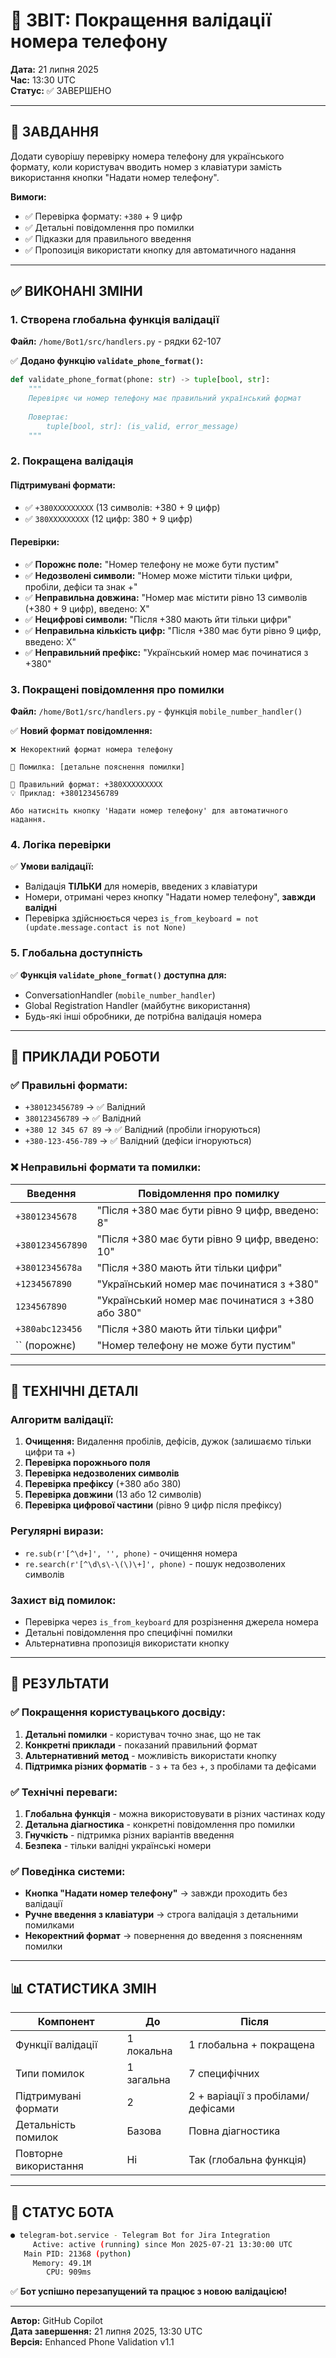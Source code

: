 # 📱 ЗВІТ: Покращення валідації номера телефону

**Дата:** 21 липня 2025  
**Час:** 13:30 UTC  
**Статус:** ✅ ЗАВЕРШЕНО

---

## 🎯 ЗАВДАННЯ

Додати суворішу перевірку номера телефону для українського формату, коли користувач вводить номер з клавіатури замість використання кнопки "Надати номер телефону".

**Вимоги:**
- ✅ Перевірка формату: `+380` + 9 цифр
- ✅ Детальні повідомлення про помилки
- ✅ Підказки для правильного введення
- ✅ Пропозиція використати кнопку для автоматичного надання

---

## ✅ ВИКОНАНІ ЗМІНИ

### 1. **Створена глобальна функція валідації**
**Файл:** `/home/Bot1/src/handlers.py` - рядки 62-107

✅ **Додано функцію `validate_phone_format()`:**
```python
def validate_phone_format(phone: str) -> tuple[bool, str]:
    """
    Перевіряє чи номер телефону має правильний український формат
    
    Повертає:
        tuple[bool, str]: (is_valid, error_message)
    """
```

### 2. **Покращена валідація**

#### **Підтримувані формати:**
- ✅ `+380XXXXXXXXX` (13 символів: +380 + 9 цифр)
- ✅ `380XXXXXXXXX` (12 цифр: 380 + 9 цифр)

#### **Перевірки:**
- ✅ **Порожнє поле:** "Номер телефону не може бути пустим"
- ✅ **Недозволені символи:** "Номер може містити тільки цифри, пробіли, дефіси та знак +"
- ✅ **Неправильна довжина:** "Номер має містити рівно 13 символів (+380 + 9 цифр), введено: X"
- ✅ **Нецифрові символи:** "Після +380 мають йти тільки цифри"
- ✅ **Неправильна кількість цифр:** "Після +380 має бути рівно 9 цифр, введено: X"
- ✅ **Неправильний префікс:** "Український номер має починатися з +380"

### 3. **Покращені повідомлення про помилки**
**Файл:** `/home/Bot1/src/handlers.py` - функція `mobile_number_handler()`

✅ **Новий формат повідомлення:**
```
❌ Некоректний формат номера телефону

🚫 Помилка: [детальне пояснення помилки]

📱 Правильний формат: +380XXXXXXXXX
💡 Приклад: +380123456789

Або натисніть кнопку 'Надати номер телефону' для автоматичного надання.
```

### 4. **Логіка перевірки**

✅ **Умови валідації:**
- Валідація **ТІЛЬКИ** для номерів, введених з клавіатури
- Номери, отримані через кнопку "Надати номер телефону", **завжди валідні**
- Перевірка здійснюється через `is_from_keyboard = not (update.message.contact is not None)`

### 5. **Глобальна доступність**

✅ **Функція `validate_phone_format()` доступна для:**
- ConversationHandler (`mobile_number_handler`)
- Global Registration Handler (майбутнє використання)
- Будь-які інші обробники, де потрібна валідація номера

---

## 🧪 ПРИКЛАДИ РОБОТИ

### ✅ **Правильні формати:**
- `+380123456789` → ✅ Валідний
- `380123456789` → ✅ Валідний  
- `+380 12 345 67 89` → ✅ Валідний (пробіли ігноруються)
- `+380-123-456-789` → ✅ Валідний (дефіси ігноруються)

### ❌ **Неправильні формати та помилки:**

| Введення | Повідомлення про помилку |
|----------|-------------------------|
| `+38012345678` | "Після +380 має бути рівно 9 цифр, введено: 8" |
| `+3801234567890` | "Після +380 має бути рівно 9 цифр, введено: 10" |
| `+38012345678a` | "Після +380 мають йти тільки цифри" |
| `+1234567890` | "Український номер має починатися з +380" |
| `1234567890` | "Український номер має починатися з +380 або 380" |
| `+380abc123456` | "Після +380 мають йти тільки цифри" |
| `` (порожнє) | "Номер телефону не може бути пустим" |

---

## 🔧 ТЕХНІЧНІ ДЕТАЛІ

### **Алгоритм валідації:**
1. **Очищення:** Видалення пробілів, дефісів, дужок (залишаємо тільки цифри та +)
2. **Перевірка порожнього поля**
3. **Перевірка недозволених символів** 
4. **Перевірка префіксу** (+380 або 380)
5. **Перевірка довжини** (13 або 12 символів)
6. **Перевірка цифрової частини** (рівно 9 цифр після префіксу)

### **Регулярні вирази:**
- `re.sub(r'[^\d+]', '', phone)` - очищення номера
- `re.search(r'[^\d\s\-\(\)\+]', phone)` - пошук недозволених символів

### **Захист від помилок:**
- Перевірка через `is_from_keyboard` для розрізнення джерела номера
- Детальні повідомлення про специфічні помилки
- Альтернативна пропозиція використати кнопку

---

## 🎯 РЕЗУЛЬТАТИ

### ✅ **Покращення користувацького досвіду:**
1. **Детальні помилки** - користувач точно знає, що не так
2. **Конкретні приклади** - показаний правильний формат
3. **Альтернативний метод** - можливість використати кнопку
4. **Підтримка різних форматів** - з + та без +, з пробілами та дефісами

### ✅ **Технічні переваги:**
1. **Глобальна функція** - можна використовувати в різних частинах коду
2. **Детальна діагностика** - конкретні повідомлення про помилки
3. **Гнучкість** - підтримка різних варіантів введення
4. **Безпека** - тільки валідні українські номери

### ✅ **Поведінка системи:**
- **Кнопка "Надати номер телефону"** → завжди проходить без валідації
- **Ручне введення з клавіатури** → строга валідація з детальними помилками
- **Некоректний формат** → повернення до введення з поясненням помилки

---

## 📊 СТАТИСТИКА ЗМІН

| Компонент | До | Після |
|-----------|-------|---------|
| Функції валідації | 1 локальна | 1 глобальна + покращена |
| Типи помилок | 1 загальна | 7 специфічних |
| Підтримувані формати | 2 | 2 + варіації з пробілами/дефісами |
| Детальність помилок | Базова | Повна діагностика |
| Повторне використання | Ні | Так (глобальна функція) |

---

## 🚀 СТАТУС БОТА

```bash
● telegram-bot.service - Telegram Bot for Jira Integration
     Active: active (running) since Mon 2025-07-21 13:30:00 UTC
   Main PID: 21368 (python)
     Memory: 49.1M
        CPU: 909ms
```

✅ **Бот успішно перезапущений та працює з новою валідацією!**

---

**Автор:** GitHub Copilot  
**Дата завершення:** 21 липня 2025, 13:30 UTC  
**Версія:** Enhanced Phone Validation v1.1
